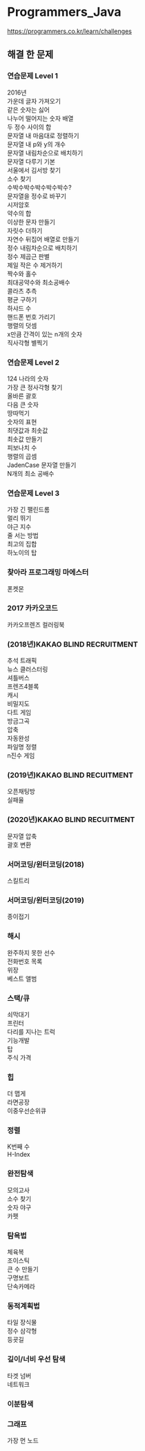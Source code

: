 # Programmers_Java

https://programmers.co.kr/learn/challenges

## 해결 한 문제

### 연습문제 Level 1
2016년  
가운데 글자 가져오기  
같은 숫자는 싫어  
나누어 떨어지는 숫자 배열  
두 정수 사이의 합  
문자열 내 마음대로 정렬하기  
문자열 내 p와 y의 개수  
문자열 내림차순으로 배치하기  
문자열 다루기 기본  
서울에서 김서방 찾기  
소수 찾기  
수박수박수박수박수박수?  
문자열을 정수로 바꾸기  
시저암호  
약수의 합  
이상한 문자 만들기  
자릿수 더하기  
자연수 뒤집어 배열로 만들기  
정수 내림차순으로 배치하기  
정수 제곱근 판별  
제일 작은 수 제거하기  
짝수와 홀수  
최대공약수와 최소공배수  
콜라츠 추측  
평균 구하기  
하샤드 수  
핸드폰 번호 가리기  
행렬의 덧셈  
x만큼 간격이 있는 n개의 숫자  
직사각형 별찍기  

### 연습문제 Level 2
124 나라의 숫자  
가장 큰 정사각형 찾기  
올바른 괄호  
다음 큰 숫자  
땅따먹기  
숫자의 표현  
최댓값과 최솟값  
최솟값 만들기  
피보나치 수  
행렬의 곱셈  
JadenCase 문자열 만들기  
N개의 최소 공배수  

### 연습문제 Level 3
가장 긴 팰린드롬  
멀리 뛰기  
야근 지수  
줄 서는 방법  
최고의 집합  
하노이의 탑  

### 찾아라 프로그래밍 마에스터
폰켓몬  

### 2017 카카오코드
카카오프렌즈 컬러링북

### (2018년)KAKAO BLIND RECRUITMENT
추석 트래픽  
뉴스 클러스터링  
셔틀버스  
프렌즈4블록  
캐시  
비밀지도  
다트 게임  
방금그곡  
압축  
자동완성  
파일명 정렬  
n진수 게임  

### (2019년)KAKAO BLIND RECUITMENT
오픈채팅방  
실패율  

### (2020년)KAKAO BLIND RECUITMENT  
문자열 압축  
괄호 변환  


### 서머코딩/윈터코딩(2018)
스킬트리

### 서머코딩/윈터코딩(2019)
종이접기

### 해시
완주하지 못한 선수  
전화번호 목록  
위장  
베스트 앨범  

### 스택/큐
쇠막대기  
프린터  
다리를 지나는 트럭  
기능개발  
탑  
주식 가격  

### 힙
더 맵게  
라면공장  
이중우선순위큐  

### 정렬
K번째 수  
H-Index  

### 완전탐색
모의고사  
소수 찾기  
숫자 야구  
카펫  

### 탐욕법
체육복  
조이스틱  
큰 수 만들기  
구명보트  
단속카메라  

### 동적계획법
타일 장식물  
정수 삼각형  
등굣길  

### 깊이/너비 우선 탐색 
타겟 넘버  
네트워크  
   
### 이분탐색  
### 그래프  
가장 먼 노드